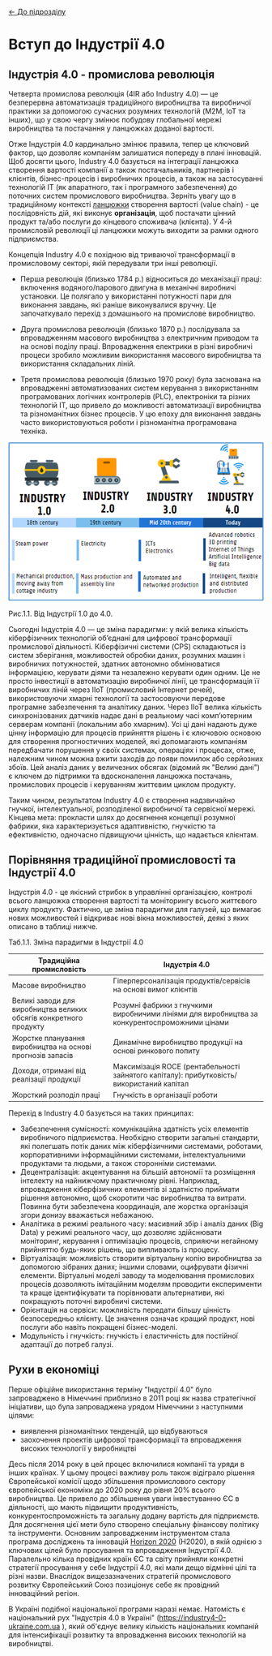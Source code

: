 

[<- До підрозділу](README.md)

# Вступ до Індустрії 4.0  

## Індустрія 4.0 - промислова революція

Четверта промислова революція (4IR або Industry 4.0) — це безперервна автоматизація традиційного виробництва та виробничої практики за допомогою сучасних розумних технологій (M2M, IoT та інших), що у свою чергу змінює побудову глобальної мережі виробництва та постачання у ланцюжках доданої вартості. 

Отже Індустрія 4.0 кардинально змінює правила, тепер це ключовий фактор, що дозволяє компаніям залишатися попереду в плані інновацій. Щоб досягти цього, Industry 4.0 базується на інтеграції ланцюжка створення вартості компанії а також постачальників, партнерів і клієнтів, бізнес-процесів і виробничих процесів, а також на застосуванні технологій ІТ (як апаратного, так і програмного забезпечення) до поточних систем промислового виробництва. Зерніть увагу що в традиційному контексті [ланцюжки](https://uk.wikipedia.org/wiki/Ланцюг_вартості) створення вартості (value chain) - це послідовність дій, які виконує **організація**, щоб постачати цінний продукт та/або послуги до кінцевого споживача (клієнта). У 4-й промисловій революції ці ланцюжки можуть виходити за рамки одного підприємства. 

Концепція Industry 4.0 є похідною від триваючої трансформації в промисловому секторі, якій передували три інші революції. 

- Перша революція (близько 1784 р.) відноситься до механізації праці: включення водяного/парового двигуна в механічні виробничі установки. Це полягало у використанні потужності пари для виконання завдань, які раніше виконувалися вручну. Це започаткувало перехід з домашнього на промислове виробництво. 

- Друга промислова революція (близько 1870 р.) послідувала за впровадженням масового виробництва з електричним приводом та на основі поділу праці. Впровадження електрики в різні виробничі процеси зробило можливим використання масового виробництва та використання складальних ліній. 

- Третя промислова революція (близько 1970 року) була заснована на впровадженні автоматизованих систем керування з використанням програмованих логічних контролерів (PLC), електроніки та різних технологій ІТ, що привело до можливості автоматизації виробництва та різноманітних бізнес процесів. У цю епоху для виконання завдань часто використовуються роботи і різноманітна програмована техніка.

![2](media/2.png)

Рис.1.1. Від Індустрії 1.0 до 4.0.

Сьогодні Індустрія 4.0 — це зміна парадигми: у якій велика кількість кіберфізичних технологій об’єднані для цифрової трансформації промислової діяльності. Кіберфізичні системи (CPS) складаються із систем зберігання, можливостей обробки даних, розумних машин і виробничих потужностей, здатних автономно обмінюватися інформацією, керувати діями та незалежно керувати один одним. Це не просто інвестиції в автоматизацію виробничої лінії, це трансформація її виробничих ліній через IIoT (промисловий Інтернет речей), використовуючи хмарні технології та застосовуючи передове програмне забезпечення та аналітику даних. Через IIoT велика кількість синхронізованих датчиків надає дані в реальному часі комп’ютерним серверам компанії (локальним або хмарним). Усі ці дані надають дуже цінну інформацію для процесів прийняття рішень і є ключовою основою для створення прогностичних моделей, які допомагають компаніям передбачати порушення у своїх системах, операціях і процесах, отже, належним чином можна вжити заходів до появи помилок або серйозних збоїв. Цей аналіз даних у величезних обсягах (відомий як "Великі дані") є ключем до підтримки та вдосконалення ланцюжка постачань, промислових процесів і керуванням життєвим циклом продукту. 

Таким чином, результатом Industry 4.0 є створення надзвичайно гнучкої, інтелектуальної, розподіленої виробничої та сервісної мережі. Кінцева мета: прокласти шлях до досягнення концепції розумної фабрики, яка характеризується адаптивністю, гнучкістю та ефективністю, одночасно підвищуючи цінність, що надається клієнтам.

## Порівняння традиційної промисловості та Індустрії 4.0

Індустрія 4.0 - це якісний стрибок в управлінні організацією, контролі всього ланцюжка створення вартості та моніторингу всього життєвого циклу продукту. Фактично, це зміна парадигми для галузей, що вимагає нових можливостей і відкриває нові вікна можливостей, деякі з яких описано в таблиці нижче.

Таб.1.1. Зміна парадигми в Індустрії 4.0

| Традиційна промисловість                                     | Індустрія 4.0                                                |
| ------------------------------------------------------------ | ------------------------------------------------------------ |
| Масове виробництво                                           | Гіперперсоналізація продуктів/сервісів на основі вимог клієнтів |
| Великі заводи для виробництва великих обсягів конкретного продукту | Розумні фабрики з гнучкими виробничими лініями для виробництва за конкурентоспроможними цінами |
| Жорстке планування виробництва на основі прогнозів запасів   | Динамічне виробництво продукції на основі ринкового попиту   |
| Доходи, отримані від реалізації продукції                    | Максимізація ROCE (рентабельності зайнятого капіталу): прибутковість/використаний капітал |
| Жорсткий розподіл праці                                      | Гнучкість в організації роботи                               |

Перехід в Industry 4.0 базується на таких принципах:

- Забезпечення сумісності: комунікаційна здатність усіх елементів виробничого підприємства. Необхідно створити загальні стандарти, які полегшать потік даних між кіберфізичними системами, роботами, корпоративними інформаційними системами, інтелектуальними продуктами та людьми, а також сторонніми системами.
- Децентралізація: акцентування на більшій автономії та розміщення інтелекту на найнижчому практичному рівні. Наприклад, впровадження кіберфізичних елементів зі здатністю приймати рішення автономно, щоб скоротити час виробництва та витрати. Повинна бути забезпечена координація, але жорстка організація згори донизу вважається небажаною.
- Аналітика в режимі реального часу: масивний збір і аналіз даних (Big Data) у режимі реального часу, що дозволяє здійснювати моніторинг, керування і оптимізацію процесів, сприяючи негайному прийняттю будь-яких рішень, що випливають із процесу.
- Віртуалізація: можливість створити віртуальну копію виробництва за допомогою зібраних даних; іншими словами, оцифрувати фізичні елементи. Віртуальні моделі заводу та моделювання промислових процесів дозволяють імітаційним моделям проводити експерименти та краще ідентифікувати та порівнювати альтернативи, які покращують поточні виробничі системи.
- Орієнтація на сервіси: можливість передати більшу цінність безпосередньо клієнту. Це значення означає кращий продукт, нові послуги або навіть покращені бізнес-моделі.
- Модульність і гнучкість: гнучкість і еластичність для постійної адаптації до потреб галузі.

## Рухи в економіці 

Перше офіційне використання терміну "Індустрії 4.0" було запроваджено в Німеччині приблизно в 2011 році як назва стратегічної ініціативи, що була запроваджена урядом Німеччини з наступними цілями: 

- виявлення різноманітних тенденцій, що відбуваються
- заохочення проектів цифрової трансформації та впровадження високих технології у виробництві

Десь після 2014 року в цей процес включилися компанії та уряди в інших країнах. У цьому процесі важливу роль також відіграло рішення Європейської комісії щодо збільшення промислового сектору європейської економіки до 2020 року до рівня 20% всього виробництва. Це привело до збільшення уваги інвестуванню ЄС в діяльності, що мають підвищити продуктивність, конкурентоспроможність та загальну додану вартість для підприємств. Для досягнення цієї мети було створено спеціальну фінансову політику та інструменти. Основним запровадженим інструментом стала програма досліджень та інновацій [Horizon 2020](https://eu-ua.org/horizon-2020/) (H2020), в якій однією з ключових цілей було просування та впровадження Індустрії 4.0. Паралельно кілька провідних країн ЄС та світу прийняли конкретні стратегії просування у себе Індустрії 4.0, які мали дещо відмінні цілі та різні назви.  Внаслідок вищезазначених стратегій промислового розвитку Європейський Союз позиціонує себе як провідний інноваційний регіон.

В Україні подібної національної програми наразі немає. Натомість є національний рух "Індустрія 4.0 в Україні" (<https://industry4-0-ukraine.com.ua> ), який об'єднує велику кількість національних компаній для інтенсифікації розвитку та впровадження високих технологій на виробництві.  